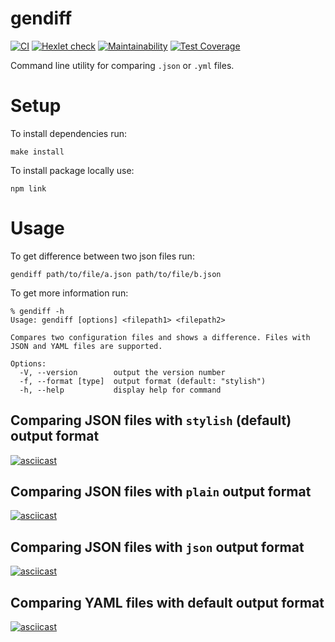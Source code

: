 # gendiff

[![CI](https://github.com/AlexCarp/frontend-project-lvl2/workflows/CI/badge.svg)](https://github.com/AlexCarp/frontend-project-lvl2/actions?query=workflow%3ACI)
[![Hexlet check](https://github.com/AlexCarp/frontend-project-lvl2/workflows/hexlet-check/badge.svg)](https://github.com/AlexCarp/frontend-project-lvl2/actions)
[![Maintainability](https://api.codeclimate.com/v1/badges/9f79318ce9424b55becc/maintainability)](https://codeclimate.com/github/AlexCarp/frontend-project-lvl2/maintainability)
[![Test Coverage](https://api.codeclimate.com/v1/badges/9f79318ce9424b55becc/test_coverage)](https://codeclimate.com/github/AlexCarp/frontend-project-lvl2/test_coverage)

Command line utility for comparing `.json` or `.yml` files.

# Setup
To install dependencies run: 
```
make install
```
To install package locally use:
```
npm link
```
# Usage
To get difference between two json files run: 
```
gendiff path/to/file/a.json path/to/file/b.json 
```
To get more information run:
```
% gendiff -h
Usage: gendiff [options] <filepath1> <filepath2>

Compares two configuration files and shows a difference. Files with JSON and YAML files are supported.

Options:
  -V, --version        output the version number
  -f, --format [type]  output format (default: "stylish")
  -h, --help           display help for command
```

## Comparing JSON files with `stylish` (default) output format
[![asciicast](https://asciinema.org/a/HaD2zlH7fURU081cOYl3Nubt2.svg)](https://asciinema.org/a/HaD2zlH7fURU081cOYl3Nubt2)

## Comparing JSON files with `plain` output format
[![asciicast](https://asciinema.org/a/kC2dNnuDTLVaqEztoOToMwJ6m.svg)](https://asciinema.org/a/kC2dNnuDTLVaqEztoOToMwJ6m)

## Comparing JSON files with `json` output format
[![asciicast](https://asciinema.org/a/BZLIv3y2h5frOrqwYIF0i3TNF.svg)](https://asciinema.org/a/BZLIv3y2h5frOrqwYIF0i3TNF)

## Comparing YAML files with default output format
[![asciicast](https://asciinema.org/a/GYx1YPBX3dMKl3ZDomlKCmJoj.svg)](https://asciinema.org/a/GYx1YPBX3dMKl3ZDomlKCmJoj)


